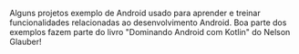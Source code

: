 Alguns projetos exemplo de Android usado para aprender e treinar funcionalidades relacionadas ao desenvolvimento Android. 
Boa parte dos exemplos fazem parte do livro "Dominando Android com Kotlin" do Nelson Glauber!
